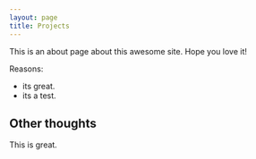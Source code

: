 ```yaml
---
layout: page
title: Projects
---
```


This is an about page about this awesome site.
Hope you love it!

Reasons:
- its great.
- its a test.

## Other thoughts

This is great.
